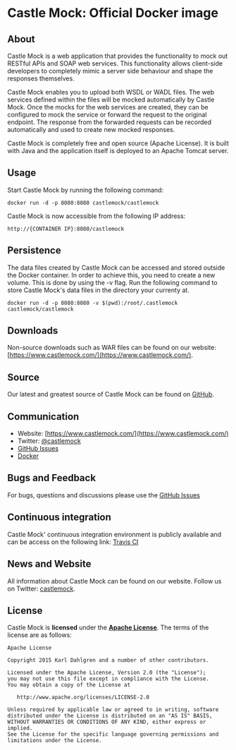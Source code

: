# Castle Mock: Official Docker image

## About

Castle Mock is a web application that provides the functionality to mock out RESTful APIs and SOAP web services. This functionality allows client-side developers to completely mimic a server side behaviour and shape the responses themselves.

Castle Mock enables you to upload both WSDL or WADL files. The web services defined within the files will be mocked automatically by Castle Mock. Once the mocks for the web services are created, they can be configured to mock the service or forward the request to the original endpoint. The response from the forwarded requests can be recorded automatically and used to create new mocked responses.

Castle Mock is completely free and open source (Apache License). It is built with Java and the application itself is deployed to an Apache Tomcat server.

## Usage
Start Castle Mock by running the following command:

    docker run -d -p 8080:8080 castlemock/castlemock

Castle Mock is now accessible from the following IP address:

    http://{CONTAINER IP}:8080/castlemock
    
## Persistence
The data files created by Castle Mock can be accessed and stored outside the Docker container. In order to achieve this, you need to create a new volume. This is done by using the -v flag. Run the following command to store Castle Mock's data files in the directory your currenty at.  

    docker run -d -p 8080:8080 -v $(pwd):/root/.castlemock castlemock/castlemock

## Downloads

Non-source downloads such as WAR files can be found on our website: [https://www.castlemock.com/](https://www.castlemock.com/).

## Source

Our latest and greatest source of Castle Mock can be found on [GitHub](https://github.com/castlemock/castlemock/).

## Communication
- Website: [https://www.castlemock.com/](https://www.castlemock.com/)
- Twitter: [@castlemock](http://twitter.com/castlemock)
- [GitHub Issues](https://github.com/castlemock/castlemock/issues)
- [Docker](https://hub.docker.com/r/castlemock/castlemock/)

## Bugs and Feedback

For bugs, questions and discussions please use the [GitHub Issues](https://github.com/castlemock/castlemock/issues)

## Continuous integration

Castle Mock' continuous integration environment is publicly available and can be access on the following link: [Travis CI](https://travis-ci.org/castlemock/castlemock)

## News and Website

All information about Castle Mock can be found on our website. Follow us on Twitter: [castlemock](http://twitter.com/castlemock).

## License

Castle Mock is **licensed** under the **[Apache License](https://github.com/castlemock/docker/blob/master/LICENSE)**. The terms of the license are as follows:

    Apache License

    Copyright 2015 Karl Dahlgren and a number of other contributors.

    Licensed under the Apache License, Version 2.0 (the "License");
    you may not use this file except in compliance with the License.
    You may obtain a copy of the License at

       http://www.apache.org/licenses/LICENSE-2.0

    Unless required by applicable law or agreed to in writing, software
    distributed under the License is distributed on an "AS IS" BASIS,
    WITHOUT WARRANTIES OR CONDITIONS OF ANY KIND, either express or implied.
    See the License for the specific language governing permissions and
    limitations under the License.
 	
